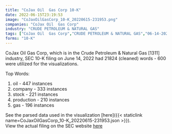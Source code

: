```yaml
---
title: "CoJax Oil  Gas Corp 10-K"
date: 2022-06-15T23:19:53
image: "CoJaxOilGasCorp_10-K_20220615-231953.png"
companies: "CoJax Oil  Gas Corp"
industry: "CRUDE PETROLEUM & NATURAL GAS"
tags: ["CoJax Oil  Gas Corp","CRUDE PETROLEUM & NATURAL GAS","06-14-2022","10-K"]
forms: "10-K"
---
```

CoJax Oil  Gas Corp, which is in the Crude Petroleum & Natural Gas [1311] industry, SEC 10-K filing on June 14, 2022 had 21824 (cleaned) words - 600 were utilized for the visualizations.

Top Words:
1. oil - 447 instances
2. company - 333 instances
3. stock - 221 instances
4. production - 210 instances
5. gas - 196 instances


See the parsed data used in the visualization [here]({{< staticlink name=CoJaxOilGasCorp_10-K_20220615-231953.json >}}).  
View the actual filing on the SEC website [here](https://www.sec.gov/Archives/edgar/data/1763925/0001763925-22-000014.txt)